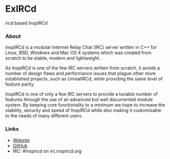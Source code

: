 # ExIRCd
ircd based InspIRCd
### About

InspIRCd is a modular Internet Relay Chat (IRC) server written in C++ for Linux,
BSD, Windows and Mac OS X systems which was created from scratch to be stable,
modern and lightweight.

As InspIRCd is one of the few IRC servers written from scratch, it avoids a
number of design flaws and performance issues that plague other more established
projects, such as UnrealIRCd, while providing the same level of feature parity.

InspIRCd is one of only a few IRC servers to provide a tunable number of
features through the use of an advanced but well documented module system. By
keeping core functionality to a minimum we hope to increase the stability,
security and speed of InspIRCd while also making it customisable to the needs of
many different users.

### Links

* [Website](http://inspircd.org)
* [GitHub](https://github.com/inspircd)
* IRC: \#inspircd on irc.inspircd.org
